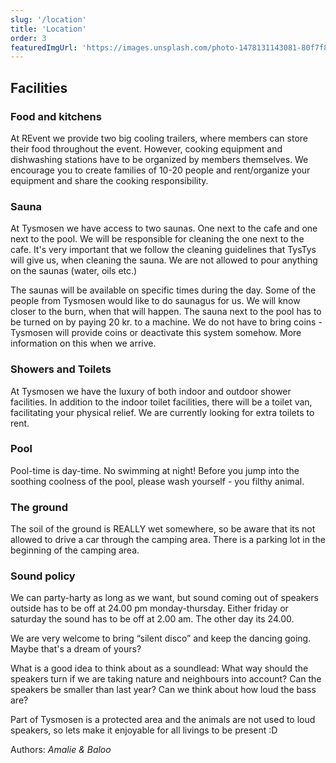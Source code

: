 ```yaml
---
slug: '/location'
title: 'Location'
order: 3
featuredImgUrl: 'https://images.unsplash.com/photo-1478131143081-80f7f84ca84d?ixid=MnwxMjA3fDB8MHxwaG90by1wYWdlfHx8fGVufDB8fHx8&ixlib=rb-1.2.1&auto=format&fit=crop&w=1050&q=80'
---
```


## Facilities

### Food and kitchens

At REvent we provide two big cooling trailers, where members can store their food throughout the event. However, cooking equipment and dishwashing stations have to be organized by members themselves. We encourage you to create families of 10-20 people and rent/organize your equipment and share the cooking responsibility.

### Sauna

At Tysmosen we have access to two saunas. One next to the cafe and one next to the pool. We will be responsible for cleaning the one next to the cafe. It's very important that we follow the cleaning guidelines that TysTys will give us, when cleaning the sauna.
We are not allowed to pour anything on the saunas (water, oils etc.)

The saunas will be available on specific times during the day. Some of the people from Tysmosen would like to do saunagus for us. We will know closer to the burn, when that will happen.
The sauna next to the pool has to be turned on by paying 20 kr. to a machine. We do not have to bring coins - Tysmosen will provide coins or deactivate this system somehow. More information on this when we arrive.

### Showers and Toilets

At Tysmosen we have the luxury of both indoor and outdoor shower facilities. In addition to the indoor toilet facilities, there will be a toilet van, facilitating your physical relief.
We are currently looking for extra toilets to rent.

### Pool

Pool-time is day-time. No swimming at night!
Before you jump into the soothing coolness of the pool, please wash yourself - you filthy animal.

### The ground

The soil of the ground is REALLY wet somewhere, so be aware that its not allowed to drive a car through the camping area. There is a parking lot in the beginning of the camping area.

### Sound policy

We can party-harty as long as we want, but sound coming out of speakers outside has to be off at 24.00 pm monday-thursday. Either friday or saturday the sound has to be off at 2.00 am. The other day its 24.00.

We are very welcome to bring “silent disco” and keep the dancing going. Maybe that's a dream of yours?

What is a good idea to think about as a soundlead: What way should the speakers turn if we are taking nature and neighbours into account? Can the speakers be smaller than last year? Can we think about how loud the bass are?

Part of Tysmosen is a protected area and the animals are not used to loud speakers, so lets make it enjoyable for all livings to be present :D

Authors: _Amalie & Baloo_
